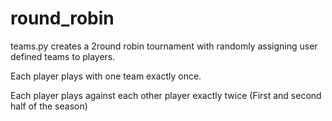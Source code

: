 # round_robin
teams.py creates a 2round robin tournament with randomly assigning user defined teams to players.

Each player plays with one team exactly once.

Each player plays against each other player exactly twice (First and second half of the season)
